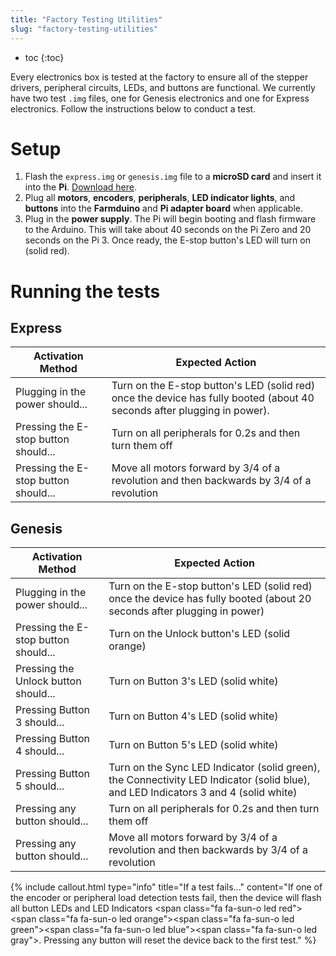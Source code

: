 ```yaml
---
title: "Factory Testing Utilities"
slug: "factory-testing-utilities"
---
```


* toc
{:toc}

Every electronics box is tested at the factory to ensure all of the stepper drivers, peripheral circuits, LEDs, and buttons are functional. We currently have two test `.img` files, one for Genesis electronics and one for Express electronics. Follow the instructions below to conduct a test.

# Setup
  1. Flash the `express.img` or `genesis.img` file to a **microSD card** and insert it into the **Pi**. [Download here](https://github.com/FarmBot-Labs/farmbot-factory-test-firmware/releases).
  2. Plug all **motors**, **encoders**, **peripherals**, **LED indicator lights**, and **buttons** into the **Farmduino** and **Pi adapter board** when applicable.
  3. Plug in the **power supply**. The Pi will begin booting and flash firmware to the Arduino. This will take about 40 seconds on the Pi Zero and 20 seconds on the Pi 3. Once ready, the E-stop button's LED will turn on <span class="fa fa-circle led red"></span> (solid red).

# Running the tests
## Express

|Activation Method             |Expected Action               |
|------------------------------|------------------------------|
|Plugging in the power should...|Turn on the E-stop button's LED <span class="fa fa-circle led red"></span> (solid red) once the device has fully booted (about 40 seconds after plugging in power).
|Pressing the E-stop button should...|Turn on all peripherals for 0.2s and then turn them off
|Pressing the E-stop button should...|Move all motors forward by 3/4 of a revolution and then backwards by 3/4 of a revolution

## Genesis

|Activation Method             |Expected Action               |
|------------------------------|------------------------------|
|Plugging in the power should...|Turn on the E-stop button's LED <span class="fa fa-circle led red"></span> (solid red) once the device has fully booted (about 20 seconds after plugging in power)
|Pressing the E-stop button should...|Turn on the Unlock button's LED <span class="fa fa-circle led orange"></span> (solid orange)
|Pressing the Unlock button should...|Turn on Button 3's LED <span class="fa fa-circle-thin led gray"></span> (solid white)
|Pressing Button 3 should...   |Turn on Button 4's LED <span class="fa fa-circle-thin led gray"></span> (solid white)
|Pressing Button 4 should...   |Turn on Button 5's LED <span class="fa fa-circle-thin led gray"></span> (solid white)
|Pressing Button 5 should...   |Turn on the Sync LED Indicator <span class="fa fa-circle led green"></span> (solid green), the Connectivity LED Indicator <span class="fa fa-circle led blue"></span> (solid blue), and LED Indicators 3 and 4 <span class="fa fa-circle-thin led gray"></span> (solid white)
|Pressing any button should... |Turn on all peripherals for 0.2s and then turn them off
|Pressing any button should... |Move all motors forward by 3/4 of a revolution and then backwards by 3/4 of a revolution



{%
include callout.html
type="info"
title="If a test fails..."
content="If one of the encoder or peripheral load detection tests fail, then the device will flash all button LEDs and LED Indicators <span class=\"fa fa-sun-o led red\"></span><span class=\"fa fa-sun-o led orange\"></span><span class=\"fa fa-sun-o led green\"></span><span class=\"fa fa-sun-o led blue\"></span><span class=\"fa fa-sun-o led gray\"></span>. Pressing any button will reset the device back to the first test."
%}

